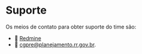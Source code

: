 # Suporte

Os meios de contato para obter suporte do time são:

- 💬 [Redmine](https://redmine.sefaz.rr.gov.br)
- 📨 [cgpre@planejamento.rr.gov.br](mailto:cgpre@planejamento.rr.gov.br).
